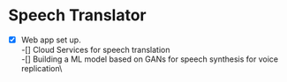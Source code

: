 # Speech Translator 
-[x] Web app set up.\
-[] Cloud Services for speech translation\
-[] Building a ML model based on GANs for speech synthesis for voice replication\
